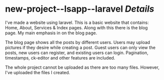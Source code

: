 # new-project--lsapp--laravel *Details*

I've made a website using laravel. This is a basic website that contains: Home, About, Services & Index pages. Along with this there is the blog page. My main emphasis in on the blog page.

The blog page shows all the posts by different users. Users may upload pictures if they desire while creating a post. Guest users can only view the posts, new users can register, and existing users can login. Pagination, timestamps, ck-editor and other features are included.

The whole project cannot be uploaded as there are too many files. However, I've uploaded the files I created.
